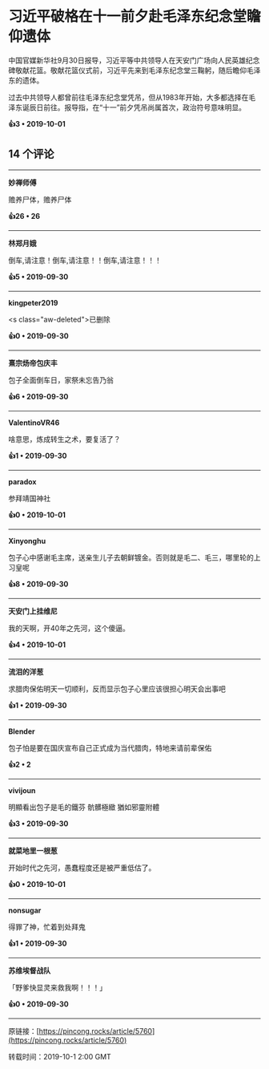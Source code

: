 # 习近平破格在十一前夕赴毛泽东纪念堂瞻仰遗体 

中国官媒新华社9月30日报导，习近平等中共领导人在天安门广场向人民英雄纪念碑敬献花篮。敬献花篮仪式前，习近平先来到毛泽东纪念堂三鞠躬，随后瞻仰毛泽东的遗体。

过去中共领导人都曾前往毛泽东纪念堂凭吊，但从1983年开始，大多都选择在毛泽东诞辰日前往。报导指，在“十一”前夕凭吊尚属首次，政治符号意味明显。

**👍3 • 2019-10-01**

## 14 个评论

---
**妙禅师傅**

赡养尸体，赡养尸体 

**👍26 • 26**

---
**林郑月娥**

倒车,请注意！倒车,请注意！！倒车,请注意！！！ 

**👍5 • 2019-09-30**

---
**kingpeter2019**

<s class=\"aw-deleted\">已删除</s> 

**👍0 • 2019-09-30**

---
**熹宗炀帝包庆丰**

包子全面倒车日，家祭未忘告乃翁 

**👍6 • 2019-09-30**

---
**ValentinoVR46**

啥意思，炼成转生之术，要复活了？ 

**👍1 • 2019-09-30**

---
**paradox**

参拜靖国神社 

**👍0 • 2019-10-01**

---
**Xinyonghu**

包子心中感谢毛主席，送亲生儿子去朝鲜镀金。否则就是毛二、毛三，哪里轮的上习皇呢 

**👍8 • 2019-09-30**

---
**天安门上挂维尼**

我的天啊，开40年之先河，这个傻逼。 

**👍4 • 2019-10-01**

---
**流泪的洋葱**

求腊肉保佑明天一切顺利，反而显示包子心里应该很担心明天会出事吧 

**👍1 • 2019-09-30**

---
**Blender**

包子怕是要在国庆宣布自己正式成为当代腊肉，特地来请前辈保佑 

**👍2 • 2**

---
**vivijoun**

明顯看出包子是毛的鐵芬 骯髒極緻 猶如邪靈附體 

**👍3 • 2019-09-30**

---
**就菜地里一根葱**

开始时代之先河，愚蠢程度还是被严重低估了。 

**👍0 • 2019-10-01**

---
**nonsugar**

得罪了神，忙着到处拜鬼 

**👍1 • 2019-09-30**

---
**苏维埃督战队**

「野爹快显灵来救我啊！！！」 

**👍0 • 2019-09-30**

---
原链接：[https://pincong.rocks/article/5760](https://pincong.rocks/article/5760)

转载时间：2019-10-1 2:00 GMT